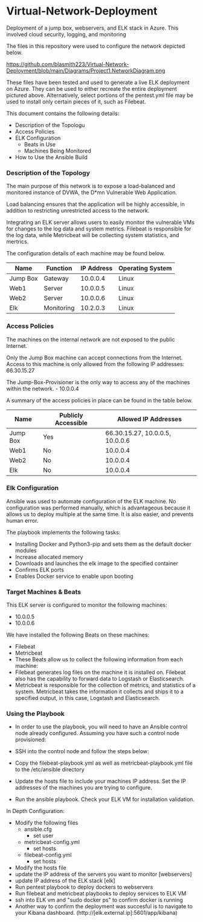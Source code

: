 # Virtual-Network-Deployment
Deployment of a jump box, webservers, and ELK stack in Azure. This involved cloud security, logging, and monitoring


The files in this repository were used to configure the network depicted below.

https://github.com/blasmith223/Virtual-Network-Deployment/blob/main/Diagrams/Project1.NetworkDiagram.png

These files have been tested and used to generate a live ELK deployment on Azure. They can be used to either recreate the entire deployment pictured above. Alternatively, select portions of the pentest.yml file may be used to install only certain pieces of it, such as Filebeat.

This document contains the following details:
- Description of the Topologu
- Access Policies
- ELK Configuration
  - Beats in Use
  - Machines Being Monitored
- How to Use the Ansible Build


### Description of the Topology

The main purpose of this network is to expose a load-balanced and monitored instance of DVWA, the D*mn Vulnerable Web Application.

Load balancing ensures that the application will be highly accessible, in addition to restricting unrestricted access to the network.


Integrating an ELK server allows users to easily monitor the vulnerable VMs for changes to the log data and system metrics. Filebeat is responsible for the log data, while Metricbeat will be collecting system statistics, and mertrics.

The configuration details of each machine may be found below.

| Name     | Function   | IP Address | Operating System | 
|----------|------------|------------|------------------|
| Jump Box | Gateway    | 10.0.0.4   | Linux            |   
| Web1     | Server     | 10.0.0.5   | Linux            |   
| Web2     | Server     | 10.0.0.6   | Linux            |   
| Elk      | Monitoring | 10.2.0.3   | Linux            |  

### Access Policies

The machines on the internal network are not exposed to the public Internet. 

Only the Jump Box machine can accept connections from the Internet. Access to this machine is only allowed from the following IP addresses:
66.30.15.27

The Jump-Box-Provisioner is the only way to access any of the machines within the network. - 10.0.0.4

A summary of the access policies in place can be found in the table below.

| Name     | Publicly Accessible | Allowed IP Addresses            |
|----------|---------------------|---------------------------------|
| Jump Box | Yes                 | 66.30.15.27, 10.0.0.5, 10.0.0.6 |
| Web1     | No                  | 10.0.0.4                        |
| Web2     | No                  | 10.0.0.4                        |
| Elk      | No                  | 10.0.0.4                        |

### Elk Configuration

Ansible was used to automate configuration of the ELK machine. No configuration was performed manually, which is advantageous because it allows us to deploy multiple at the same time. It is also easier, and prevents human error.

The playbook implements the following tasks:
- Installing Docker and Python3-pip and sets them as the default docker modules
- Increase allocated memory
- Downloads and launches the elk image to the specified container
- Confirms ELK ports
- Enables Docker service to enable upon booting


### Target Machines & Beats
This ELK server is configured to monitor the following machines:
- 10.0.0.5
- 10.0.0.6

We have installed the following Beats on these machines:
- Filebeat
- Metricbeat
- These Beats allow us to collect the following information from each machine:
- Filebeat generates log files on the machine it is installed on. Filebeat also has the capability to forward data to Logstash or Elasticsearch.
- Metricbeat is responsible for the collection of metrics, and statistics of a system. Metricbeat takes the information it collects and ships it to a specified output, in this case, Logstash and Elasticsearch.


### Using the Playbook
- In order to use the playbook, you will need to have an Ansible control node already configured. Assuming you have such a control node provisioned: 

- SSH into the control node and follow the steps below:
- Copy the filebeat-playbook.yml as well as metricbeat-playbook.yml file to the /etc/ansible directory
- Update the hosts file to include your machines IP address. Set the IP addresses of the machines you are trying to configure.
- Run the ansible playbook. Check your ELK VM for installation validation.

In Depth Configuration:
- Modify the following files
  - ansible.cfg
    - set user
  - metricbeat-config.yml
    - set hosts 
  - filebeat-config.yml
    - set hosts
- Modify the hosts file 
 - update the IP address of the servers you want to monitor [webservers] 
 - update IP address of the ELK stack [elk]
- Run pentest playbook to deploy dockers to webservers
- Run filebeat and metricbeat playbooks to deploy services to ELK VM
- ssh into ELK vm and "sudo docker ps" to confirm docker is running
- Another way to confirm the deployment was succesful is to navigate to your Kibana dashboard. (http://[elk.external.ip]:5601/app/kibana)
